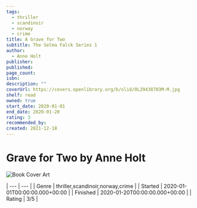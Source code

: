 ```yaml
---
tags:
  - thriller
  - scandinoir
  - norway
  - crime
title: A Grave for Two
subtitle: The Selma Falck Series 1
author:
  - Anne Holt
publisher: 
published: 
page_count: 
isbn: 
description: ""
coverUrl: https://covers.openlibrary.org/b/olid/OL29438703M-M.jpg
shelf: read
owned: true
start_date: 2020-01-01
end_date: 2020-01-20
rating: 3
recommended_by: 
created: 2021-12-18
---
```


# Grave for Two by Anne Holt

![Book Cover Art](https://covers.openlibrary.org/b/olid/OL29438703M-M.jpg)


| --- | --- |
| Genre | thriller,scandinoir,norway,crime |
| Started | 2020-01-01T00:00:00.000+00:00 |
| Finished | 2020-01-20T00:00:00.000+00:00 |
| Rating | 3/5 |

